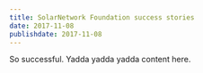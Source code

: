 ```yaml
---
title: SolarNetwork Foundation success stories
date: 2017-11-08
publishdate: 2017-11-08
---
```

So successful. Yadda yadda yadda content here.

